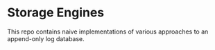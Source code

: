 # Storage Engines

This repo contains naive implementations of various approaches to an
append-only log database.
